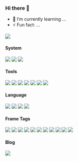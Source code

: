 ### Hi there 👋

- 🌱 I’m currently learning ...
- ⚡ Fun fact: ...

![](https://github-readme-stats.vercel.app/api?username=Lilayzzz&theme=dark)


#### System

[![](https://img.shields.io/badge/Windows10-0078D6?&logo=Windows&logoColor=ffffff)](https://www.microsoftstore.com.cn/software/windows)
[![](https://img.shields.io/badge/CentOS-3DDC84?logo=Linux&logoColor=ffffff)](https://www.centos.org//)
[![](https://img.shields.io/badge/MAC-FE6722?logo=apple&logoColor=ffffff)](https://www.apple.com.cn/ipados/ipados-14/)

#### Tools

[![](https://img.shields.io/badge/IntelliJ%20IDEA-FE305E?logo=IntelliJ%20IDEA&logoColor=ffffff)](https://www.jetbrains.com/)
[![](https://img.shields.io/badge/VisualStudio-00B3FF?logo=VisualStudio&logoColor=\FE305E)](https://code.visualstudio.com/)
[![](https://img.shields.io/badge/Google-1BD88A?logo=Google&logoColor=ffffff)](https://www.google.com/)
[![](https://img.shields.io/badge/Microsoft%20Edge%20-366DBF?logo=Microsoft%20Edge&logoColor=ffffff)](https://www.microsoft.com/zh-cn/edge)
[![](https://img.shields.io/badge/Postman-366DBF?logo=Postman&logoColor=ffffff)](https://www.postman.com/)
[![](https://img.shields.io/badge/-Git-F05032?logo=git&logoColor=white)]()
[![](https://img.shields.io/badge/-Svn-F05032?logo=svn&logoColor=white)]()
#### Language

[![](https://img.shields.io/badge/-Java-A8B9CC?logo=java&logoColor=white)]()
[![](https://img.shields.io/badge/-JavaScript-F7DF1E?logo=javascript&logoColor=white)]()
[![](https://img.shields.io/badge/-css-1572B6?logo=css3&logoColor=white)]()
[![](https://img.shields.io/badge/-Linux-FCC624?logo=Linux&logoColor=white)]()

#### Frame Tags
[![](https://img.shields.io/badge/-Spring-4479A1?logo=Spring&logoColor=white)]()
[![](https://img.shields.io/badge/-SpringBoot-4479A1?logo=SpringBoot&logoColor=white)]()
[![](https://img.shields.io/badge/-SpringCloud-4479A1?logo=SpringCloud&logoColor=white)]()
[![](https://img.shields.io/badge/-MySQL-4479A1?logo=mysql&logoColor=white)]()
[![](https://img.shields.io/badge/-PostgreSql-4479A1?logo=PostgreSql&logoColor=white)]()
[![](https://img.shields.io/badge/-Oracle-4479A1?logo=Oracle&logoColor=white)]()
[![](https://img.shields.io/badge/-RabbitMq-4479A1?logo=RabbitMq&logoColor=white)]()
[![](https://img.shields.io/badge/-RocketMq-4479A1?logo=RocketMq&logoColor=white)]()
[![](https://img.shields.io/badge/-Redis-4479A1?logo=Redis&logoColor=white)]()
[![](https://img.shields.io/badge/-Zookeeper-4479A1?logo=Zookeeper&logoColor=white)]()
[![](https://img.shields.io/badge/--4479A1?logo=&logoColor=white)]()


#### Blog
[![](https://img.shields.io/badge/Lilay%20Blog-366DBF?logo=blog&logoColor=ffffff)](https://www.lilayzzz.cn/)
